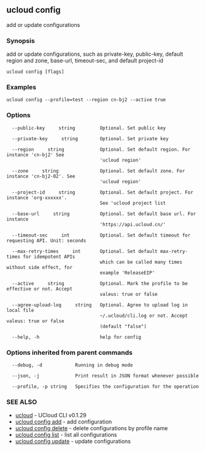 ## ucloud config

add or update configurations

### Synopsis

add or update configurations, such as private-key, public-key, default region and zone, base-url, timeout-sec, and default project-id

```
ucloud config [flags]
```

### Examples

```
ucloud config --profile=test --region cn-bj2 --active true
```

### Options

```
  --public-key     string         Optional. Set public key 

  --private-key     string        Optional. Set private key 

  --region     string             Optional. Set default region. For instance 'cn-bj2' See
                                  'ucloud region' 

  --zone     string               Optional. Set default zone. For instance 'cn-bj2-02'. See
                                  'ucloud region' 

  --project-id     string         Optional. Set default project. For instance 'org-xxxxxx'.
                                  See 'ucloud project list 

  --base-url     string           Optional. Set default base url. For instance
                                  'https://api.ucloud.cn/' 

  --timeout-sec     int           Optional. Set default timeout for requesting API. Unit: seconds 

  --max-retry-times     int       Optional. Set default max-retry-times for idempotent APIs
                                  which can be called many times without side effect, for
                                  example 'ReleaseEIP' 

  --active     string             Optional. Mark the profile to be effective or not. Accept
                                  valeus: true or false 

  --agree-upload-log     string   Optional. Agree to upload log in local file
                                  ~/.ucloud/cli.log or not. Accept valeus: true or false
                                  (default "false") 

  --help, -h                      help for config 

```

### Options inherited from parent commands

```
  --debug, -d            Running in debug mode 

  --json, -j             Print result in JSON format whenever possible 

  --profile, -p string   Specifies the configuration for the operation 

```

### SEE ALSO

* [ucloud](developer/cli/cmd/ucloud)	 - UCloud CLI v0.1.29
* [ucloud config add](developer/cli/cmd/ucloud/config/add)	 - add configuration
* [ucloud config delete](developer/cli/cmd/ucloud/config/delete)	 - delete configurations by profile name
* [ucloud config list](developer/cli/cmd/ucloud/config/list)	 - list all configurations
* [ucloud config update](developer/cli/cmd/ucloud/config/update)	 - update configurations

